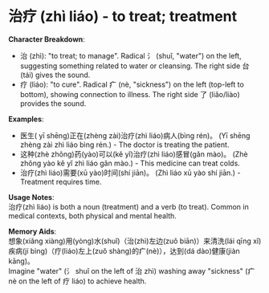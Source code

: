 # **治疗 (zhì liáo) - to treat; treatment**

**Character Breakdown**:  
- 治 (zhì): "to treat; to manage". Radical 氵 (shuǐ, "water") on the left, suggesting something related to water or cleansing. The right side 台 (tái) gives the sound.  
- 疗 (liáo): "to cure". Radical 疒 (nè, "sickness") on the left (top-left to bottom), showing connection to illness. The right side 了 (liǎo/liào) provides the sound.

**Examples**:  
- 医生( yī shēng)正在(zhèng zài)治疗(zhì liáo)病人(bìng rén)。 (Yī shēng zhèng zài zhì liáo bìng rén.) - The doctor is treating the patient.  
- 这种(zhè zhǒng)药(yào)可以(kě yǐ)治疗(zhì liáo)感冒(gǎn mào)。 (Zhè zhǒng yào kě yǐ zhì liáo gǎn mào.) - This medicine can treat colds.  
- 治疗(zhì liáo)需要(xū yào)时间(shí jiān)。 (Zhì liáo xū yào shí jiān.) - Treatment requires time.

**Usage Notes**:  
治疗(zhì liáo) is both a noun (treatment) and a verb (to treat). Common in medical contexts, both physical and mental health.

**Memory Aids**:  
想象(xiǎng xiàng)用(yòng)水(shuǐ)（治(zhì)左边(zuǒ biān)）来清洗(lái qīng xǐ)疾病(jí bìng)（疗(liáo)左上(zuǒ shàng)的疒(nè)），达到(dá dào)健康(jiàn kāng)。  
Imagine "water" (氵 shuǐ on the left of 治 zhì) washing away "sickness" (疒 nè on the left of 疗 liáo) to achieve health.
